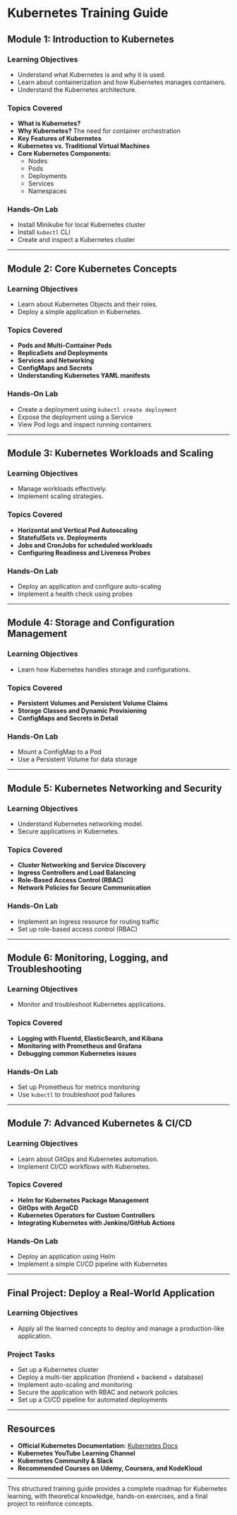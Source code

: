 # Kubernetes Training Guide

## Module 1: Introduction to Kubernetes

### Learning Objectives
- Understand what Kubernetes is and why it is used.
- Learn about containerization and how Kubernetes manages containers.
- Understand the Kubernetes architecture.

### Topics Covered
- **What is Kubernetes?**
- **Why Kubernetes?** The need for container orchestration
- **Key Features of Kubernetes**
- **Kubernetes vs. Traditional Virtual Machines**
- **Core Kubernetes Components:**
  - Nodes
  - Pods
  - Deployments
  - Services
  - Namespaces

### Hands-On Lab
- Install Minikube for local Kubernetes cluster
- Install `kubectl` CLI
- Create and inspect a Kubernetes cluster

---

## Module 2: Core Kubernetes Concepts

### Learning Objectives
- Learn about Kubernetes Objects and their roles.
- Deploy a simple application in Kubernetes.

### Topics Covered
- **Pods and Multi-Container Pods**
- **ReplicaSets and Deployments**
- **Services and Networking**
- **ConfigMaps and Secrets**
- **Understanding Kubernetes YAML manifests**

### Hands-On Lab
- Create a deployment using `kubectl create deployment`
- Expose the deployment using a Service
- View Pod logs and inspect running containers

---

## Module 3: Kubernetes Workloads and Scaling

### Learning Objectives
- Manage workloads effectively.
- Implement scaling strategies.

### Topics Covered
- **Horizontal and Vertical Pod Autoscaling**
- **StatefulSets vs. Deployments**
- **Jobs and CronJobs for scheduled workloads**
- **Configuring Readiness and Liveness Probes**

### Hands-On Lab
- Deploy an application and configure auto-scaling
- Implement a health check using probes

---

## Module 4: Storage and Configuration Management

### Learning Objectives
- Learn how Kubernetes handles storage and configurations.

### Topics Covered
- **Persistent Volumes and Persistent Volume Claims**
- **Storage Classes and Dynamic Provisioning**
- **ConfigMaps and Secrets in Detail**

### Hands-On Lab
- Mount a ConfigMap to a Pod
- Use a Persistent Volume for data storage

---

## Module 5: Kubernetes Networking and Security

### Learning Objectives
- Understand Kubernetes networking model.
- Secure applications in Kubernetes.

### Topics Covered
- **Cluster Networking and Service Discovery**
- **Ingress Controllers and Load Balancing**
- **Role-Based Access Control (RBAC)**
- **Network Policies for Secure Communication**

### Hands-On Lab
- Implement an Ingress resource for routing traffic
- Set up role-based access control (RBAC)

---

## Module 6: Monitoring, Logging, and Troubleshooting

### Learning Objectives
- Monitor and troubleshoot Kubernetes applications.

### Topics Covered
- **Logging with Fluentd, ElasticSearch, and Kibana**
- **Monitoring with Prometheus and Grafana**
- **Debugging common Kubernetes issues**

### Hands-On Lab
- Set up Prometheus for metrics monitoring
- Use `kubectl` to troubleshoot pod failures

---

## Module 7: Advanced Kubernetes & CI/CD

### Learning Objectives
- Learn about GitOps and Kubernetes automation.
- Implement CI/CD workflows with Kubernetes.

### Topics Covered
- **Helm for Kubernetes Package Management**
- **GitOps with ArgoCD**
- **Kubernetes Operators for Custom Controllers**
- **Integrating Kubernetes with Jenkins/GitHub Actions**

### Hands-On Lab
- Deploy an application using Helm
- Implement a simple CI/CD pipeline with Kubernetes

---

## Final Project: Deploy a Real-World Application

### Learning Objectives
- Apply all the learned concepts to deploy and manage a production-like application.

### Project Tasks
- Set up a Kubernetes cluster
- Deploy a multi-tier application (frontend + backend + database)
- Implement auto-scaling and monitoring
- Secure the application with RBAC and network policies
- Set up a CI/CD pipeline for automated deployments

---

## Resources
- **Official Kubernetes Documentation:** [Kubernetes Docs](https://kubernetes.io/docs/)
- **Kubernetes YouTube Learning Channel**
- **Kubernetes Community & Slack**
- **Recommended Courses on Udemy, Coursera, and KodeKloud**

---

This structured training guide provides a complete roadmap for Kubernetes learning, with theoretical knowledge, hands-on exercises, and a final project to reinforce concepts. 

